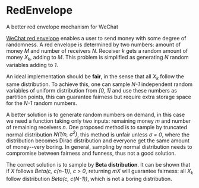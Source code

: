 # RedEnvelope
A better red envelope mechanism for WeChat

[WeChat red envelope](https://en.wikipedia.org/wiki/WeChat_red_envelope}) enables a user to send money with some degree of randomness. A red envelope is determined by two numbers: amount of money *M* and number of receivers *N*. Receiver *k* gets a random amount of money *X<sub>k</sub>*, adding to *M*. This problem is simplified as generating *N* random variables adding to *1*.

An ideal implementation should be **fair**, in the sense that all *X<sub>k</sub>* follow the same distribution. To achieve this, one can sample *N-1* independent random variables of uniform distribution from *[0, 1]* and use these numbers as partition points, this can guarantee fairness but require extra storage space for the *N-1* random numbers.

A better solution is to generate random numbers on demand, in this case we need a function taking only two inputs: remaining money *m* and number of remaining receivers *n*. One proposed method is to sample by truncated normal distribution *N(1/n, σ<sup>2</sup>)*, this method is unfair unless *σ = 0*, where the distribution becomes Dirac distribution and everyone get the same amount of money--very boring. In general, sampling by normal distribution needs to compromise between fairness and funness, thus not a good solution.

The correct solution is to sample by **Beta distribution**. It can be shown that if *X* follows *Beta(c, c(n-1))*, *c > 0*, returning _mX_ will guarantee fairness: all *X<sub>k</sub>* follow distribution *Beta(c, c(N-1))*, which is not a boring distribution.
